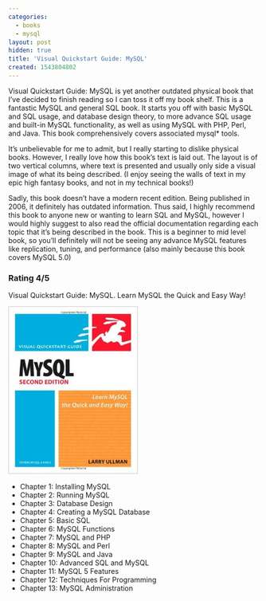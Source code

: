 ```yaml
---
categories:
  - books
  - mysql
layout: post
hidden: true
title: 'Visual Quickstart Guide: MySQL'
created: 1543804802
---
```


Visual Quickstart Guide: MySQL is yet another outdated physical book that I’ve decided to finish reading so I can toss it off my book shelf.  This is a fantastic MySQL and general SQL book. It starts you off with basic MySQL and SQL usage,  and database design theory, to more advance SQL usage and built-in MySQL functionality, as well as using MySQL with PHP, Perl, and Java. This book comprehensively covers associated mysql* tools.

It’s unbelievable for me to admit, but I really starting to dislike physical books. However, I really love how this book’s text is laid out. The layout is of two vertical columns, where text is presented and usually only side a visual image of what its being described. (I enjoy seeing the walls of text in my epic high fantasy books, and not in my technical books!)

Sadly, this book doesn’t have a modern recent edition. Being published in 2006, it definitely has outdated information. Thus said, I highly recommend this book to anyone new or wanting to learn SQL and MySQL, however I would highly suggest to also read the official documentation regarding each topic that it’s being described in the book. This is a beginner to mid level book, so you’ll definitely will not be seeing any advance MySQL features like replication, tuning, and performance (also mainly because this book covers MySQL 5.0)

### Rating 4/5

Visual Quickstart Guide: MySQL. Learn MySQL the Quick and Easy Way!

<a href="https://www.amazon.com/MySQL-Second-Visual-QuickStart-Guide-ebook/dp/B004U7MKS4" target="_blank"><img src="/assets/books/visual-mysql.jpg"></a>

* Chapter 1: Installing MySQL
* Chapter 2: Running MySQL
* Chapter 3: Database Design
* Chapter 4: Creating a MySQL Database
* Chapter 5: Basic SQL
* Chapter 6: MySQL Functions
* Chapter 7: MySQL and PHP
* Chapter 8: MySQL and Perl
* Chapter 9: MySQL and Java
* Chapter 10: Advanced SQL and MySQL
* Chapter 11: MySQL 5 Features
* Chapter 12: Techniques For Programming
* Chapter 13: MySQL Administration
